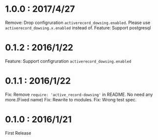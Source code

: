 # 1.0.0 : 2017/4/27
Remove: Drop configruration `activerecord_dowsing.enabled`. Please use `activerecord_dowsing.x.enabled` instead of.
Feature: Support postgresql

# 0.1.2 : 2016/1/22
Feature: Support configruration `activerecord_dowsing.enabled`

# 0.1.1 : 2016/1/22

Fix: Remove `require: 'active_record-dowsing'` in README. No need any more.(Fixed name)
Fix: Rewrite to modules.
Fix: Wrong test spec.

# 0.1.0 : 2016/1/21

First Release
